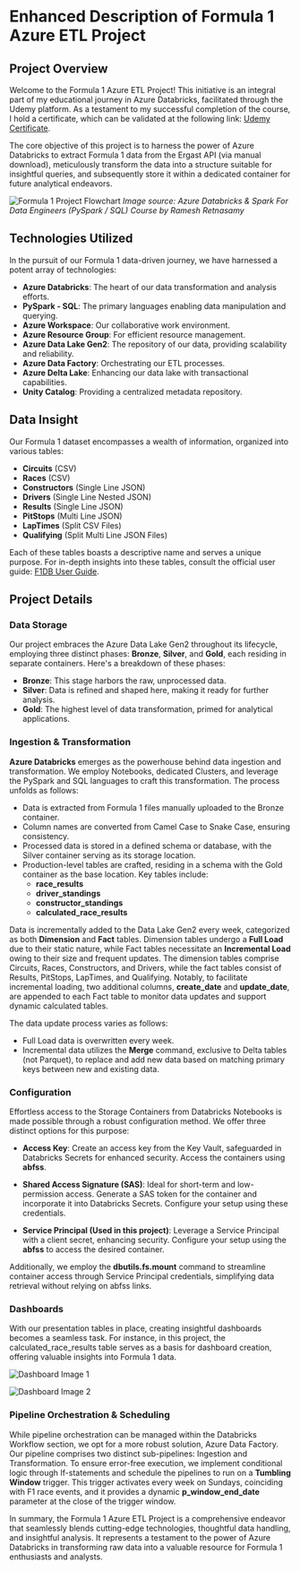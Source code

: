 # Enhanced Description of Formula 1 Azure ETL Project

## Project Overview

Welcome to the Formula 1 Azure ETL Project! This initiative is an integral part of my educational journey in Azure Databricks, facilitated through the Udemy platform. As a testament to my successful completion of the course, I hold a certificate, which can be validated at the following link: [Udemy Certificate](https://ude.my/UC-e54cd93d-2409-4334-8495-18a514c3c0d3).

The core objective of this project is to harness the power of Azure Databricks to extract Formula 1 data from the Ergast API (via manual download), meticulously transform the data into a structure suitable for insightful queries, and subsequently store it within a dedicated container for future analytical endeavors.

![Formula 1 Project Flowchart](https://github.com/dmoralis/AirflowETLWeatherProject/assets/56253720/c62296be-61a8-4df1-8d62-cb3f92a40941)
*Image source: Azure Databricks & Spark For Data Engineers (PySpark / SQL) Course by Ramesh Retnasamy*

## Technologies Utilized

In the pursuit of our Formula 1 data-driven journey, we have harnessed a potent array of technologies:

- **Azure Databricks**: The heart of our data transformation and analysis efforts.
- **PySpark - SQL**: The primary languages enabling data manipulation and querying.
- **Azure Workspace**: Our collaborative work environment.
- **Azure Resource Group**: For efficient resource management.
- **Azure Data Lake Gen2**: The repository of our data, providing scalability and reliability.
- **Azure Data Factory**: Orchestrating our ETL processes.
- **Azure Delta Lake**: Enhancing our data lake with transactional capabilities.
- **Unity Catalog**: Providing a centralized metadata repository.

## Data Insight

Our Formula 1 dataset encompasses a wealth of information, organized into various tables:

- **Circuits** (CSV)
- **Races** (CSV)
- **Constructors** (Single Line JSON)
- **Drivers** (Single Line Nested JSON)
- **Results** (Single Line JSON)
- **PitStops** (Multi Line JSON)
- **LapTimes** (Split CSV Files)
- **Qualifying** (Split Multi Line JSON Files)

Each of these tables boasts a descriptive name and serves a unique purpose. For in-depth insights into these tables, consult the official user guide: [F1DB User Guide](https://ergast.com/docs/f1db_user_guide.txt).

## Project Details

### Data Storage

Our project embraces the Azure Data Lake Gen2 throughout its lifecycle, employing three distinct phases: **Bronze**, **Silver**, and **Gold**, each residing in separate containers. Here's a breakdown of these phases:
- **Bronze**: This stage harbors the raw, unprocessed data.
- **Silver**: Data is refined and shaped here, making it ready for further analysis.
- **Gold**: The highest level of data transformation, primed for analytical applications.

### Ingestion & Transformation

**Azure Databricks** emerges as the powerhouse behind data ingestion and transformation. We employ Notebooks, dedicated Clusters, and leverage the PySpark and SQL languages to craft this transformation. The process unfolds as follows:
- Data is extracted from Formula 1 files manually uploaded to the Bronze container.
- Column names are converted from Camel Case to Snake Case, ensuring consistency.
- Processed data is stored in a defined schema or database, with the Silver container serving as its storage location.
- Production-level tables are crafted, residing in a schema with the Gold container as the base location. Key tables include:
  - **race_results**
  - **driver_standings**
  - **constructor_standings**
  - **calculated_race_results**
  
Data is incrementally added to the Data Lake Gen2 every week, categorized as both **Dimension** and **Fact** tables. Dimension tables undergo a **Full Load** due to their static nature, while Fact tables necessitate an **Incremental Load** owing to their size and frequent updates. The dimension tables comprise Circuits, Races, Constructors, and Drivers, while the fact tables consist of Results, PitStops, LapTimes, and Qualifying. Notably, to facilitate incremental loading, two additional columns, **create_date** and **update_date**, are appended to each Fact table to monitor data updates and support dynamic calculated tables.

The data update process varies as follows:
- Full Load data is overwritten every week.
- Incremental data utilizes the **Merge** command, exclusive to Delta tables (not Parquet), to replace and add new data based on matching primary keys between new and existing data.

### Configuration

Effortless access to the Storage Containers from Databricks Notebooks is made possible through a robust configuration method. We offer three distinct options for this purpose:

- **Access Key**: Create an access key from the Key Vault, safeguarded in Databricks Secrets for enhanced security. Access the containers using **abfss**.

- **Shared Access Signature (SAS)**: Ideal for short-term and low-permission access. Generate a SAS token for the container and incorporate it into Databricks Secrets. Configure your setup using these credentials.

- **Service Principal (Used in this project)**: Leverage a Service Principal with a client secret, enhancing security. Configure your setup using the **abfss** to access the desired container.

Additionally, we employ the **dbutils.fs.mount** command to streamline container access through Service Principal credentials, simplifying data retrieval without relying on abfss links.

### Dashboards

With our presentation tables in place, creating insightful dashboards becomes a seamless task. For instance, in this project, the calculated_race_results table serves as a basis for dashboard creation, offering valuable insights into Formula 1 data.

![Dashboard Image 1](https://github.com/dmoralis/AzureETLFormula1Project/assets/56253720/d6750208-8265-4837-a401-88034622a325)

![Dashboard Image 2](https://github.com/dmoralis/AzureETLFormula1Project/assets/56253720/7aeceb32-1317-43e2-a55d-d6c5e761ba8d)

### Pipeline Orchestration & Scheduling

While pipeline orchestration can be managed within the Databricks Workflow section, we opt for a more robust solution, Azure Data Factory. Our pipeline comprises two distinct sub-pipelines: Ingestion and Transformation. To ensure error-free execution, we implement conditional logic through If-statements and schedule the pipelines to run on a **Tumbling Window** trigger. This trigger activates every week on Sundays, coinciding with F1 race events, and it provides a dynamic **p_window_end_date** parameter at the close of the trigger window.

In summary, the Formula 1 Azure ETL Project is a comprehensive endeavor that seamlessly blends cutting-edge technologies, thoughtful data handling, and insightful analysis. It represents a testament to the power of Azure Databricks in transforming raw data into a valuable resource for Formula 1 enthusiasts and analysts.
